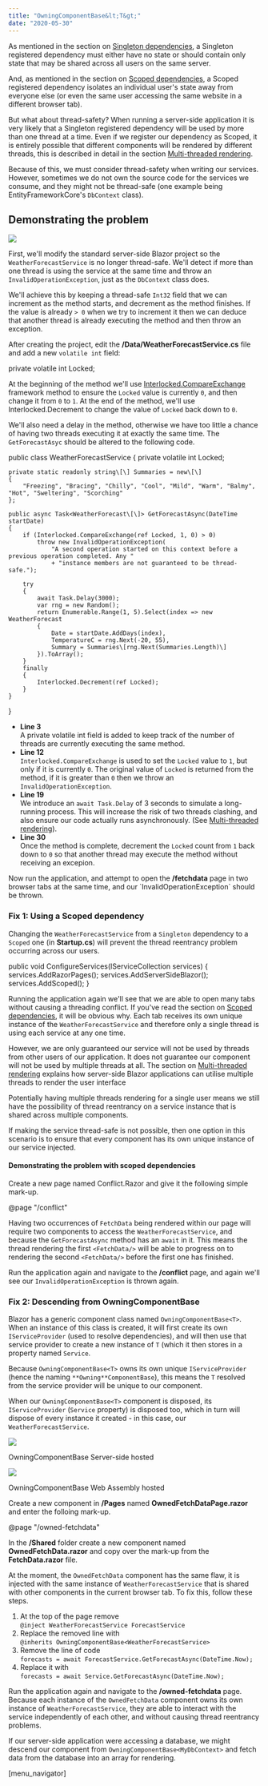 ```yaml
---
title: "OwningComponentBase&lt;T&gt;"
date: "2020-05-30"
---
```


As mentioned in the section on [Singleton dependencies](https://blazor-university.com/dependency-injection/dependency-lifetimes-and-scopes/scoped-dependencies/), a Singleton registered dependency must either have no state or should contain only state that may be shared across all users on the same server.

And, as mentioned in the section on [Scoped dependencies](https://blazor-university.com/dependency-injection/component-scoped-dependencies/), a Scoped registered dependency isolates an individual user's state away from everyone else (or even the same user accessing the same website in a different browser tab).

But what about thread-safety? When running a server-side application it is very likely that a Singleton registered dependency will be used by more than one thread at a time. Even if we register our dependency as Scoped, it is entirely possible that different components will be rendered by different threads, this is described in detail in the section [Multi-threaded rendering](https://blazor-university.com/components/multi-threaded-rendering/).

Because of this, we must consider thread-safety when writing our services. However, sometimes we do not own the source code for the services we consume, and they might not be thread-safe (one example being EntityFrameworkCore's `DbContext` class).

## Demonstrating the problem

[![](images/SourceLink-e1567978928628.png)](https://github.com/mrpmorris/blazor-university/tree/master/src/DependencyInjection/UsingGenericOwningComponentBase)

First, we'll modify the standard server-side Blazor project so the `WeatherForecastService` is no longer thread-safe. We'll detect if more than one thread is using the service at the same time and throw an `InvalidOperationException`, just as the `DbContext` class does.

We'll achieve this by keeping a thread-safe `Int32` field that we can increment as the method starts, and decrement as the method finishes. If the value is already `> 0` when we try to increment it then we can deduce that another thread is already executing the method and then throw an exception.

After creating the project, edit the **/Data/WeatherForecastService.cs** file and add a new `volatile int` field:

private volatile int Locked;

At the beginning of the method we'll use [Interlocked.CompareExchange](https://docs.microsoft.com/en-us/dotnet/api/system.threading.interlocked.compareexchange) framework method to ensure the `Locked` value is currently `0`, and then change it from `0` to `1`. At the end of the method, we'll use Interlocked.Decrement to change the value of `Locked` back down to `0`.

We'll also need a delay in the method, otherwise we have too little a chance of having two threads executing it at exactly the same time. The `GetForecastAsyc` should be altered to the following code.

public class WeatherForecastService
{
	private volatile int Locked;

	private static readonly string\[\] Summaries = new\[\]
	{
		"Freezing", "Bracing", "Chilly", "Cool", "Mild", "Warm", "Balmy", "Hot", "Sweltering", "Scorching"
	};

	public async Task<WeatherForecast\[\]> GetForecastAsync(DateTime startDate)
	{
		if (Interlocked.CompareExchange(ref Locked, 1, 0) > 0)
			throw new InvalidOperationException(
				"A second operation started on this context before a previous operation completed. Any "
				+ "instance members are not guaranteed to be thread-safe.");

		try
		{
			await Task.Delay(3000);
			var rng = new Random();
			return Enumerable.Range(1, 5).Select(index => new WeatherForecast
			{
				Date = startDate.AddDays(index),
				TemperatureC = rng.Next(-20, 55),
				Summary = Summaries\[rng.Next(Summaries.Length)\]
			}).ToArray();
		}
		finally
		{
			Interlocked.Decrement(ref Locked);
		}
	}
}

- **Line 3**  
    A private volatile int field is added to keep track of the number of threads are currently executing the same method.
- **Line 12**  
    `Interlocked.CompareExchange` is used to set the `Locked` value to `1`, but only if it is currently `0`. The original value of `Locked` is returned from the method, if it is greater than `0` then we throw an `InvalidOperationException`.
- **Line 19**  
    We introduce an `await Task.Delay` of 3 seconds to simulate a long-running process. This will increase the risk of two threads clashing, and also ensure our code actually runs asynchronously. (See [Multi-threaded rendering](https://blazor-university.com/components/render-trees/multi-threaded-rendering/)).
- **Line 30**  
    Once the method is complete, decrement the `Locked` count from `1` back down to `0` so that another thread may execute the method without receiving an excepion.

Now run the application, and attempt to open the **/fetchdata** page in two browser tabs at the same time, and our \`InvalidOperationException\` should be thrown.

### Fix 1: Using a Scoped dependency

Changing the `WeatherForecastService` from a `Singleton` dependency to a `Scoped` one (in **Startup.cs**) will prevent the thread reentrancy problem occurring across our users.

public void ConfigureServices(IServiceCollection services)
{
	services.AddRazorPages();
	services.AddServerSideBlazor();
	services.AddScoped<WeatherForecastService>();
}

Running the application again we'll see that we are able to open many tabs without causing a threading conflict. If you've read the section on [Scoped dependencies](https://blazor-university.com/dependency-injection/dependency-lifetimes-and-scopes/scoped-dependencies/), it will be obvious why. Each tab receives its own unique instance of the `WeatherForecastService` and therefore only a single thread is using each service at any one time.

However, we are only guaranteed our service will not be used by threads from other users of our application. It does not guarantee our component will not be used by multiple threads at all. The section on [Multi-threaded rendering](https://blazor-university.com/components/render-trees/multi-threaded-rendering/) explains how server-side Blazor applications can utilise multiple threads to render the user interface

Potentially having multiple threads rendering for a single user means we still have the possibility of thread reentrancy on a service instance that is shared across multiple components.

If making the service thread-safe is not possible, then one option in this scenario is to ensure that every component has its own unique instance of our service injected.

#### Demonstrating the problem with scoped dependencies

Create a new page named Conflict.Razor and give it the following simple mark-up.

@page "/conflict"

<FetchData />
<FetchData />

Having two occurrences of `FetchData` being rendered within our page will require two components to access the `WeatherForecastService`, and because the `GetForecastAsync` method has an `await` in it. This means the thread rendering the first `<FetchData/>` will be able to progress on to rendering the second `<FetchData/>` before the first one has finished.

Run the application again and navigate to the **/conflict** page, and again we'll see our `InvalidOperationException` is thrown again.

### Fix 2: Descending from OwningComponentBase<T>

Blazor has a generic component class named `OwningComponentBase<T>`. When an instance of this class is created, it will first create its own `IServiceProvider` (used to resolve dependencies), and will then use that service provider to create a new instance of `T` (which it then stores in a property named `Service`.

Because `OwningComponentBase<T>` owns its own unique `IServiceProvider` (hence the naming `**Owning**ComponentBase`), this means the `T` resolved from the service provider will be unique to our component.

When our `OwningComponentBase<T>` component is disposed, its `IServiceProvider` (`Service` property) is disposed too, which in turn will dispose of every instance it created - in this case, our `WeatherForecastService`.

![](images/ServerOwningComponentBaseScope-1.jpg)

OwningComponentBase<T> Server-side hosted

![](images/WebAssemblyOwningComponentBaseScope.jpg)

OwningComponentBase<T> Web Assembly hosted

Create a new component in **/Pages** named **OwnedFetchDataPage.razor** and enter the folloing mark-up.

@page "/owned-fetchdata"
<OwnedFetchData/>
<OwnedFetchData />

In the **/Shared** folder create a new component named **OwnedFetchData.razor** and copy over the mark-up from the **FetchData.razor** file.

At the moment, the `OwnedFetchData` component has the same flaw, it is injected with the same instance of `WeatherForecastService` that is shared with other components in the current browser tab. To fix this, follow these steps.

1. At the top of the page remove  
    `@inject WeatherForecastService ForecastService`
2. Replace the removed line with  
    `@inherits OwningComponentBase<WeatherForecastService>`
3. Remove the line of code  
    `forecasts = await ForecastService.GetForecastAsync(DateTime.Now);`
4. Replace it with  
    `forecasts = await Service.GetForecastAsync(DateTime.Now);`

Run the application again and navigate to the **/owned-fetchdata** page. Because each instance of the `OwnedFetchData` component owns its own instance of `WeatherForecastService`, they are able to interact with the service independently of each other, and without causing thread reentrancy problems.

If our server-side application were accessing a database, we might descend our component from `OwningComponentBase<MyDbContext>` and fetch data from the database into an array for rendering.

\[menu\_navigator\]

